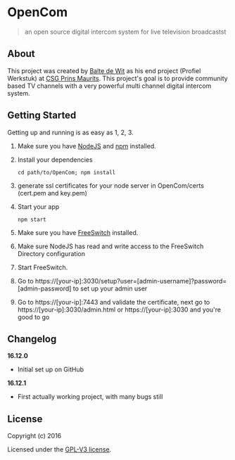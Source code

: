 # OpenCom

> an open source digital intercom system for live television broadcastst

## About

This project was created by [Balte de Wit](http://balte.nl) as his end project (Profiel Werkstuk) at [CSG Prins Maurits](http://csgpm.nl). This project's goal is to provide community based TV channels with a very powerful multi channel digital intercom system.

## Getting Started

Getting up and running is as easy as 1, 2, 3.

1. Make sure you have [NodeJS](https://nodejs.org/) and [npm](https://www.npmjs.com/) installed.
2. Install your dependencies
    
    ```
    cd path/to/OpenCom; npm install
    ```

3. generate ssl certificates for your node server in OpenCom/certs (cert.pem and key.pem)

4. Start your app
    
    ```
    npm start
    ```

5. Make sure you have [FreeSwitch](http://freeswitch.org/) installed.

6. Make sure NodeJS has read and write access to the FreeSwitch Directory configuration

7. Start FreeSwitch.

8. Go to https://[your-ip]:3030/setup?user=[admin-username]?password=[admin-password] to set up your admin user

9. Go to https://[your-ip]:7443 and validate the certificate, next go to https://[your-ip]:3030/admin.html or https://[your-ip]:3030 and you're good to go

## Changelog

__16.12.0__

- Initial set up on GitHub

__16.12.1__

- First actually working project, with many bugs still

## License

Copyright (c) 2016

Licensed under the [GPL-V3 license](LICENSE).
